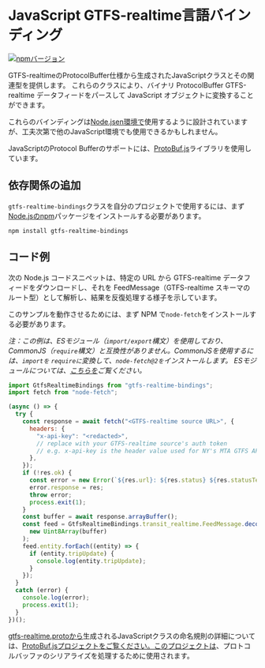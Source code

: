 # JavaScript GTFS-realtime言語バインディング

[![npmバージョン](https://badge.fury.io/js/gtfs-realtime-bindings.svg)](http://badge.fury.io/js/gtfs-realtime-bindings)

GTFS-realtimeのProtocolBuffer仕様から生成されたJavaScriptクラスとその関連型を提供します。 これらのクラスにより、バイナリ ProtocolBuffer GTFS-realtime データフィードをパースして JavaScript オブジェクトに変換することができます。

これらのバインディングは[Node.jsen環境で](http://nodejs.org/)使用するように設計されていますが、工夫次第で他のJavaScript環境でも使用できるかもしれません。

JavaScriptのProtocol Bufferのサポートには、[ProtoBuf.js](https://github.com/dcodeIO/ProtoBuf.js)ライブラリを使用しています。

## 依存関係の追加

`gtfs-realtime-bindings`クラスを自分のプロジェクトで使用するには、まず[Node.jsのnpm](https://www.npmjs.com/package/gtfs-realtime-bindings)パッケージをインストールする必要があります。

    npm install gtfs-realtime-bindings

## コード例

次の Node.js コードスニペットは、特定の URL から GTFS-realtime データフィードをダウンロードし、それを FeedMessage（GTFS-realtime スキーマのルート型）として解析し、結果を反復処理する様子を示しています。

このサンプルを動作させるためには、まず NPM で`node-fetch`をインストールする必要があります。

_注：この例は、ESモジュール（`import/export`構文）を使用しており、CommonJS（`require`構文）と互換性がありません。CommonJSを使用するには、`importを` `requireに`変換して、`node-fetch@2を`インストールします。 ESモジュールについては、[こちらを](https://nodejs.org/api/esm.html)ご覧ください。_

```javascript
import GtfsRealtimeBindings from "gtfs-realtime-bindings";
import fetch from "node-fetch";

(async () => {
  try {
    const response = await fetch("<GTFS-realtime source URL>", {
      headers: {
        "x-api-key": "<redacted>",
        // replace with your GTFS-realtime source's auth token
        // e.g. x-api-key is the header value used for NY's MTA GTFS APIs
      },
    });
    if (!res.ok) {
      const error = new Error(`${res.url}: ${res.status} ${res.statusText}`);
      error.response = res;
      throw error;
      process.exit(1);
    }
    const buffer = await response.arrayBuffer();
    const feed = GtfsRealtimeBindings.transit_realtime.FeedMessage.decode(
      new Uint8Array(buffer)
    );
    feed.entity.forEach((entity) => {
      if (entity.tripUpdate) {
        console.log(entity.tripUpdate);
      }
    });
  }
  catch (error) {
    console.log(error);
    process.exit(1);
  }
})();
```

[gtfs-realtime.protoから](https://github.com/google/transit/blob/master/gtfs-realtime/proto/gtfs-realtime.proto)生成されるJavaScriptクラスの命名規則の詳細については、[ProtoBuf.jsプロジェクトをご覧ください。このプロジェクトは](https://github.com/dcodeIO/ProtoBuf.js/wiki)、プロトコルバッファのシリアライズを処理するために使用されます。
